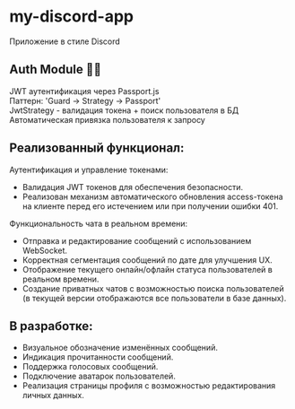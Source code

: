 # my-discord-app
Приложение в стиле Discord

## Auth Module 👮‍♂️

JWT аутентификация через Passport.js\
Паттерн: 'Guard -> Strategy -> Passport'\
JwtStrategy - валидация токена + поиск пользователя в БД\
Автоматическая привязка пользователя к запросу

## Реализованный функционал:
Аутентификация и управление токенами:
-	Валидация JWT токенов для обеспечения безопасности.
-	Реализован механизм автоматического обновления access-токена на клиенте перед его истечением или при получении ошибки 401.

Функциональность чата в реальном времени:
- Отправка и редактирование сообщений с использованием WebSocket.
- Корректная сегментация сообщений по дате для улучшения UX.
- Отображение текущего онлайн/офлайн статуса пользователей в реальном времени.
- Создание приватных чатов с возможностью поиска пользователей (в текущей версии отображаются все пользователи в базе данных).

## В разработке:
- Визуальное обозначение изменённых сообщений.
- Индикация прочитанности сообщений.
- Поддержка голосовых сообщений.
- Подключение аватарок пользователей.
- Реализация страницы профиля с возможностью редактирования личных данных.
